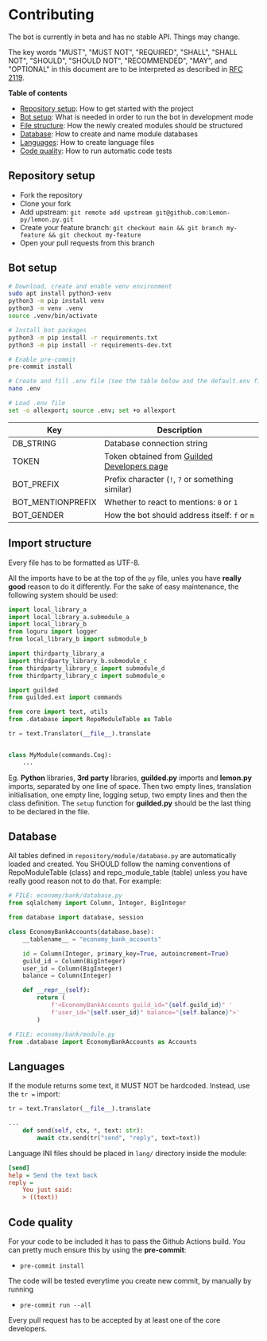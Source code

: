 # Contributing

The bot is currently in beta and has no stable API. Things may change.

The key words "MUST", "MUST NOT", "REQUIRED", "SHALL", "SHALL NOT", "SHOULD", "SHOULD NOT", "RECOMMENDED", "MAY", and "OPTIONAL" in this document are to be interpreted as described in [RFC 2119](https://tools.ietf.org/html/rfc2119).

**Table of contents**

- [Repository setup](#repository-setup): How to get started with the project
- [Bot setup](#bot-setup): What is needed in order to run the bot in development mode
- [File structure](#file-structure): How the newly created modules should be structured
- [Database](#database): How to create and name module databases
- [Languages](#languages): How to create language files
- [Code quality](#code-quality): How to run automatic code tests

## Repository setup

- Fork the repository
- Clone your fork
- Add upstream: `git remote add upstream git@github.com:Lemon-py/lemon.py.git`
- Create your feature branch: `git checkout main && git branch my-feature && git checkout my-feature`
- Open your pull requests from this branch

## Bot setup

```bash
# Download, create and enable venv environment
sudo apt install python3-venv
python3 -m pip install venv
python3 -m venv .venv
source .venv/bin/activate

# Install bot packages
python3 -m pip install -r requirements.txt
python3 -m pip install -r requirements-dev.txt

# Enable pre-commit
pre-commit install

# Create and fill .env file (see the table below and the default.env file)
nano .env

# Load .env file
set -o allexport; source .env; set +o allexport
```

| Key               | Description                                                                   |
| ----------------- | ----------------------------------------------------------------------------- |
| DB_STRING         | Database connection string                                                    |
| TOKEN             | Token obtained from [Guilded Developers page](https://guilded.com/developers) |
| BOT_PREFIX        | Prefix character (`!`, `?` or something similar)                              |
| BOT_MENTIONPREFIX | Whether to react to mentions: `0` or `1`                                      |
| BOT_GENDER        | How the bot should address itself: `f` or `m`                                 |

## Import structure

Every file has to be formatted as UTF-8.

All the imports have to be at the top of the `py` file, unles you have **really good** reason to do it differently. For the sake of easy maintenance, the following system should be used:

```py
import local_library_a
import local_library_a.submodule_a
import local_library_b
from loguru import logger
from local_library_b import submodule_b

import thirdparty_library_a
import thirdparty_library_b.submodule_c
from thirdparty_library_c import submodule_d
from thirdparty_library_c import submodule_e

import guilded
from guilded.ext import commands

from core import text, utils
from .database import RepoModuleTable as Table

tr = text.Translator(__file__).translate


class MyModule(commands.Cog):
    ...
```

Eg. **Python** libraries, **3rd party** libraries, **guilded.py** imports and **lemon.py** imports, separated by one line of space. Then two empty lines, translation initialisation, one empty line, logging setup, two empty lines and then the class definition. The `setup` function for **guilded.py** should be the last thing to be declared in the file.

## Database

All tables defined in `repository/module/database.py` are automatically loaded and created. You SHOULD follow the naming conventions of RepoModuleTable (class) and repo_module_table (table) unless you have really good reason not to do that. For example:

```py
# FILE: economy/bank/database.py
from sqlalchemy import Column, Integer, BigInteger

from database import database, session

class EconomyBankAccounts(database.base):
    __tablename__ = "economy_bank_accounts"

    id = Column(Integer, primary_key=True, autoincrement=True)
    guild_id = Column(BigInteger)
    user_id = Column(BigInteger)
    balance = Column(Integer)

    def __repr__(self):
    	return (
    		f'<EconomyBankAccounts guild_id="{self.guild_id}" '
    		f'user_id="{self.user_id}" balance="{self.balance}">'
    	)
```

```py
# FILE: economy/bank/module.py
from .database import EconomyBankAccounts as Accounts
```

## Languages

If the module returns some text, it MUST NOT be hardcoded. Instead, use the `tr =` import:

```py
tr = text.Translator(__file__).translate

...
    def send(self, ctx, *, text: str):
        await ctx.send(tr("send", "reply", text=text))
```

Language INI files should be placed in `lang/` directory inside the module:

```ini
[send]
help = Send the text back
reply =
    You just said:
    > ((text))
```

## Code quality

For your code to be included it has to pass the Github Actions build. You can pretty much ensure this by using the **pre-commit**:

- `pre-commit install`

The code will be tested everytime you create new commit, by manually by running

- `pre-commit run --all`

Every pull request has to be accepted by at least one of the core developers.
